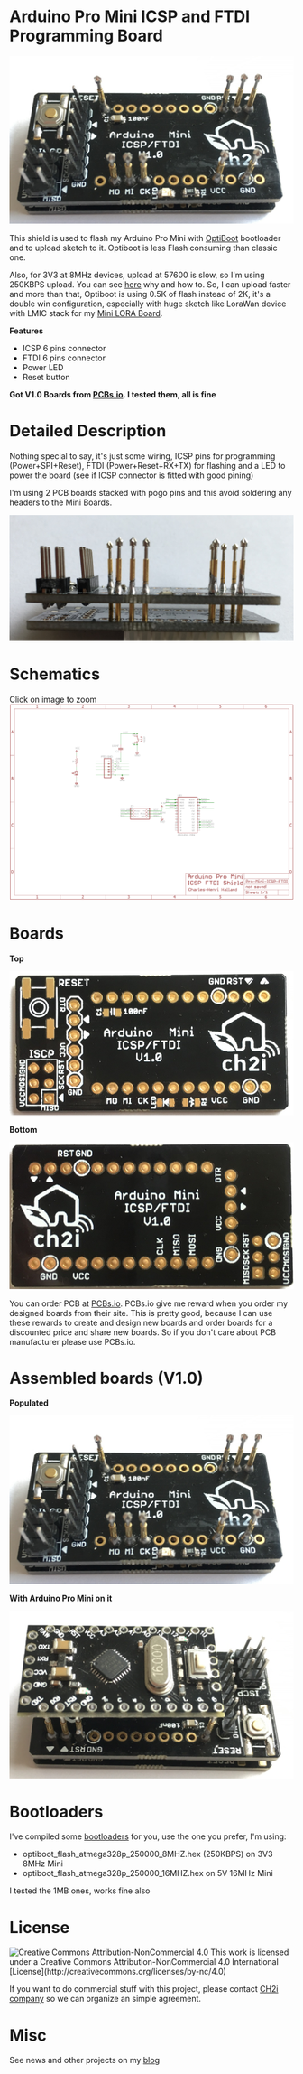 Arduino Pro Mini ICSP and FTDI Programming Board
================================================

![Board](https://raw.githubusercontent.com/hallard/Pro-Mini-ICSP-FTDI/master/pictures/Pro-Mini-ICSP-FTDI-assembled.jpg)  

This shield is used to flash my Arduino Pro Mini with [OptiBoot](https://github.com/Optiboot/optiboot) bootloader and to upload sketch to it. Optiboot is less Flash consuming than classic one.

Also, for 3V3 at 8MHz devices, upload at 57600 is slow, so I'm using 250KBPS upload. You can see [here](https://hallard.me/ulpnode-bootloader-1/) why and how to. 
So, I can upload faster and more than that, Optiboot is using 0.5K of flash instead of 2K, it's a double win configuration, especially with huge sketch like LoraWan device with LMIC stack for my [Mini LORA Board](https://www.thethingsnetwork.org/forum/t/8059/).

**Features**   

- ICSP 6 pins connector
- FTDI 6 pins connector
- Power LED
- Reset button

**Got V1.0 Boards from [PCBs.io](https://PCBs.io). I tested them, all is fine**

Detailed Description
====================

Nothing special to say, it's just some wiring, ICSP pins for programming (Power+SPI+Reset), FTDI (Power+Reset+RX+TX) for flashing and a LED to power the board (see if ICSP connector is fitted with good pining)

I'm using 2 PCB boards stacked with pogo pins and this avoid soldering any headers to the Mini Boards. 

<img src="https://raw.githubusercontent.com/hallard/Pro-Mini-ICSP-FTDI/master/pictures/Pro-Mini-ICSP-FTDI-stacked.jpg" alt="Bottom">

Schematics
==========

Click on image to zoom   
![schematic](https://raw.githubusercontent.com/hallard/Pro-Mini-ICSP-FTDI/master/pictures/Pro-Mini-ICSP-FTDI-sch.png)  


Boards
====== 

**Top**

<img src="https://raw.githubusercontent.com/hallard/Pro-Mini-ICSP-FTDI/master/pictures/Pro-Mini-ICSP-FTDI-top.jpg" alt="Top">

**Bottom**

<img src="https://raw.githubusercontent.com/hallard/Pro-Mini-ICSP-FTDI/master/pictures/Pro-Mini-ICSP-FTDI-bot.jpg" alt="Bottom">


You can order PCB at [PCBs.io](https://PCBs.io/share/rm2v2). PCBs.io give me reward when you order my designed boards from their site. This is pretty good, because I can use these rewards to create and design new boards and order boards for a discounted price and share new boards. So if you don't care about PCB manufacturer please use PCBs.io.

Assembled boards (V1.0)
=======================

**Populated**

<img src="https://raw.githubusercontent.com/hallard/Pro-Mini-ICSP-FTDI/master/pictures/Pro-Mini-ICSP-FTDI-assembled.jpg" alt="Bottom">

**With Arduino Pro Mini on it**

<img src="https://raw.githubusercontent.com/hallard/Pro-Mini-ICSP-FTDI/master/pictures/Pro-Mini-ICSP-FTDI-with-mini.jpg" alt="Bottom">


Bootloaders
===========

I've compiled some [bootloaders](https://github.com/hallard/Pro-Mini-ICSP-FTDI/tree/master/bootloaders) for you, use the one you prefer, I'm using:

- optiboot_flash_atmega328p_250000_8MHZ.hex (250KBPS) on 3V3 8MHz Mini
- optiboot_flash_atmega328p_250000_16MHZ.hex on 5V 16MHz Mini

I tested the 1MB ones, works fine also

License
=======

<img src="https://i.creativecommons.org/l/by-nc/4.0/88x31.png" alt="Creative Commons Attribution-NonCommercial 4.0">
This work is licensed under a Creative Commons Attribution-NonCommercial 4.0 International [License](http://creativecommons.org/licenses/by-nc/4.0)

If you want to do commercial stuff with this project, please contact [CH2i company](https://ch2i.eu) so we can organize an simple agreement.

Misc
====
See news and other projects on my [blog](https://hallard.me)
 
